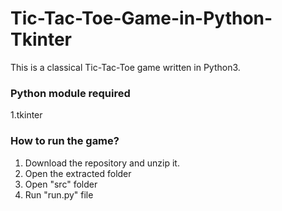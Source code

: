 # Tic-Tac-Toe-Game-in-Python-Tkinter
This is a classical Tic-Tac-Toe game written in Python3.

### Python module required
1.tkinter

### How to run the game?
1. Download the repository and unzip it.
2. Open the extracted folder
3. Open "src" folder
4. Run "run.py" file
